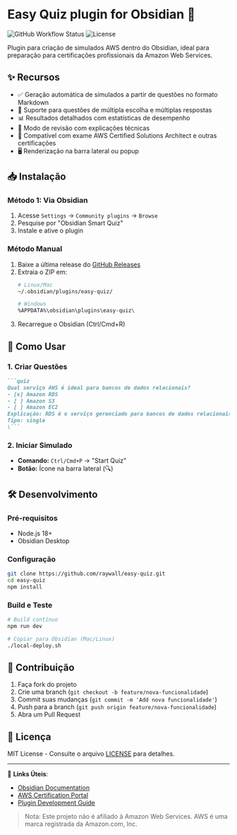 # Easy Quiz plugin for Obsidian 🚀

![GitHub Workflow Status](https://img.shields.io/github/actions/workflow/status/raywall/easy-quiz/deploy.yml)
![License](https://img.shields.io/badge/license-MIT-blue)

Plugin para criação de simulados AWS dentro do Obsidian, ideal para preparação para certificações profissionais da Amazon Web Services.

## ✨ Recursos

- ✅ Geração automática de simulados a partir de questões no formato Markdown
- 🔀 Suporte para questões de múltipla escolha e múltiplas respostas
- 📊 Resultados detalhados com estatísticas de desempenho
- 📖 Modo de revisão com explicações técnicas
- 🎯 Compatível com exame AWS Certified Solutions Architect e outras certificações
- 🖥 Renderização na barra lateral ou popup


## 📥 Instalação

### Método 1: Via Obsidian
1. Acesse `Settings` → `Community plugins` → `Browse`
2. Pesquise por "Obsidian Smart Quiz"
3. Instale e ative o plugin

### Método Manual
1. Baixe a última release do [GitHub Releases](https://github.com/seuuser/easy-quiz/releases)
2. Extraia o ZIP em:
   ```bash
   # Linux/Mac
   ~/.obsidian/plugins/easy-quiz/

   # Windows
   %APPDATA%\obsidian\plugins\easy-quiz\
   ```
3. Recarregue o Obsidian (Ctrl/Cmd+R)

## 🚦 Como Usar

### 1. Criar Questões
```markdown
```quiz
Qual serviço AWS é ideal para bancos de dados relacionais?
- [x] Amazon RDS
- [ ] Amazon S3
- [ ] Amazon EC2
Explicação: RDS é o serviço gerenciado para bancos de dados relacionais
Tipo: single
\```
```

### 2. Iniciar Simulado
- **Comando:** `Ctrl/Cmd+P` → "Start Quiz"
- **Botão:** Ícone na barra lateral (🔍)

## 🛠 Desenvolvimento

### Pré-requisitos
- Node.js 18+
- Obsidian Desktop

### Configuração
```bash
git clone https://github.com/raywall/easy-quiz.git
cd easy-quiz
npm install
```

### Build e Teste
```bash
# Build contínuo
npm run dev

# Copiar para Obsidian (Mac/Linux)
./local-deploy.sh
```

## 🤝 Contribuição
1. Faça fork do projeto
2. Crie uma branch (`git checkout -b feature/nova-funcionalidade`)
3. Commit suas mudanças (`git commit -m 'Add nova funcionalidade'`)
4. Push para a branch (`git push origin feature/nova-funcionalidade`)
5. Abra um Pull Request

## 📄 Licença
MIT License - Consulte o arquivo [LICENSE](LICENSE) para detalhes.

---

🔗 **Links Úteis**:
- [Obsidian Documentation](https://help.obsidian.md)
- [AWS Certification Portal](https://aws.amazon.com/certification/)
- [Plugin Development Guide](https://docs.obsidian.md/Plugins)

> Nota: Este projeto não é afiliado à Amazon Web Services. AWS é uma marca registrada da Amazon.com, Inc.
